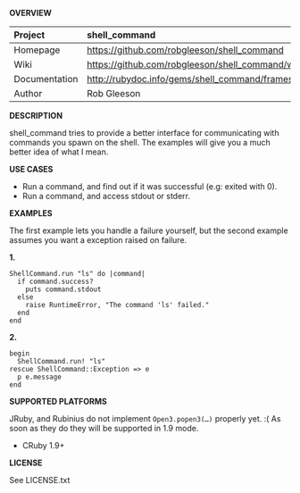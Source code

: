 __OVERVIEW__


| Project         | shell\_command
|:----------------|:--------------------------------------------------
| Homepage        | https://github.com/robgleeson/shell_command
| Wiki            | https://github.com/robgleeson/shell_command/wiki
| Documentation   | http://rubydoc.info/gems/shell_command/frames
| Author          | Rob Gleeson

__DESCRIPTION__

shell\_command tries to provide a better interface for communicating with
commands you spawn on the shell. The examples will give you a much better idea
of what I mean.

__USE CASES__

* Run a command, and find out if it was successful (e.g: exited with 0).
* Run a command, and access stdout or stderr.

__EXAMPLES__

The first example lets you handle a failure yourself, but the second example
assumes you want a exception raised on failure.

__1.__

    ShellCommand.run "ls" do |command|
      if command.success?
        puts command.stdout
      else
        raise RuntimeError, "The command 'ls' failed."
      end
    end

__2.__

    begin
      ShellCommand.run! "ls"
    rescue ShellCommand::Exception => e
      p e.message
    end

__SUPPORTED PLATFORMS__

JRuby, and Rubinius do not implement `Open3.popen3(…)` properly yet. :(
As soon as they do they will be supported in 1.9 mode.

  * CRuby 1.9+

__LICENSE__

See LICENSE.txt

